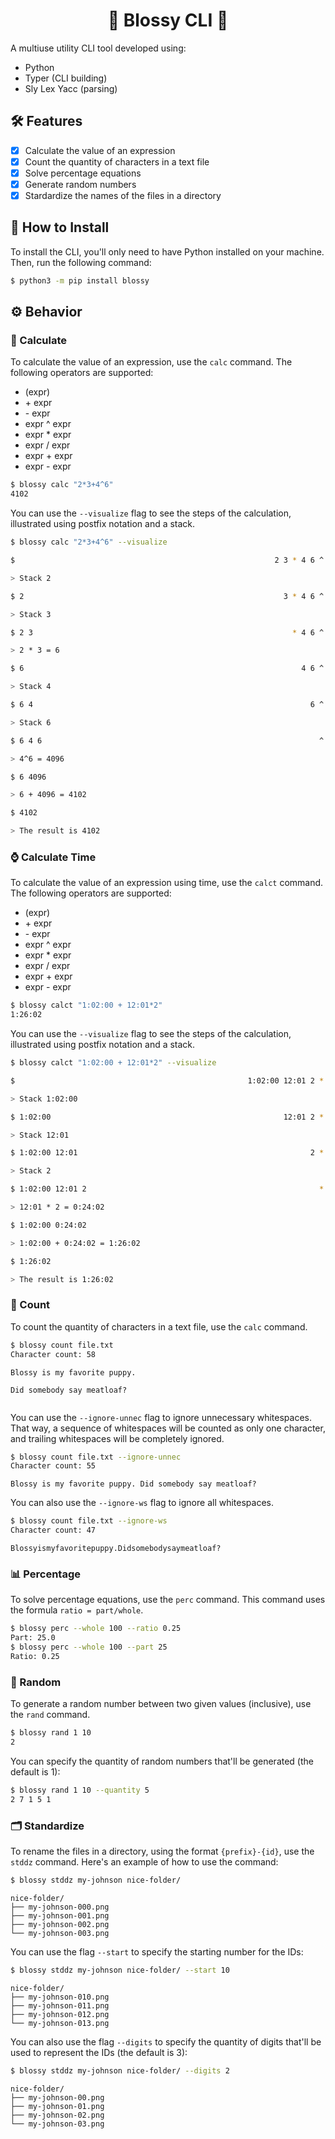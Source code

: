 <h1 align="center">  🌸  Blossy CLI  🌸  </h1>

A multiuse utility CLI tool developed using:

- Python
- Typer (CLI building)
- Sly Lex Yacc (parsing)

## 🛠 Features

- [x] Calculate the value of an expression
- [x] Count the quantity of characters in a text file
- [x] Solve percentage equations
- [x] Generate random numbers
- [x] Stardardize the names of the files in a directory

## 🏁 How to Install

To install the CLI, you'll only need to have Python installed on your machine. Then, run the following command:

```bash
$ python3 -m pip install blossy
```

## ⚙️ Behavior

### 🧮 Calculate

To calculate the value of an expression, use the `calc` command. The following operators are supported:

- (expr)
- \+ expr
- \- expr
- expr ^ expr
- expr * expr
- expr / expr
- expr + expr
- expr - expr

```bash
$ blossy calc "2*3+4^6"
4102
```

You can use the `--visualize` flag to see the steps of the calculation, illustrated using postfix notation and a stack.

```bash
$ blossy calc "2*3+4^6" --visualize

$                                                          2 3 * 4 6 ^ +₂ $

> Stack 2

$ 2                                                          3 * 4 6 ^ +₂ $

> Stack 3

$ 2 3                                                          * 4 6 ^ +₂ $

> 2 * 3 = 6

$ 6                                                              4 6 ^ +₂ $

> Stack 4

$ 6 4                                                              6 ^ +₂ $

> Stack 6

$ 6 4 6                                                              ^ +₂ $

> 4^6 = 4096

$ 6 4096                                                               +₂ $

> 6 + 4096 = 4102

$ 4102                                                                    $

> The result is 4102
```

### ⌚ Calculate Time

To calculate the value of an expression using time, use the `calct` command. The following operators are supported:

- (expr)
- \+ expr
- \- expr
- expr ^ expr
- expr * expr
- expr / expr
- expr + expr
- expr - expr

```bash
$ blossy calct "1:02:00 + 12:01*2"
1:26:02
```

You can use the `--visualize` flag to see the steps of the calculation, illustrated using postfix notation and a stack.

```bash
$ blossy calct "1:02:00 + 12:01*2" --visualize

$                                                    1:02:00 12:01 2 * +₂ $

> Stack 1:02:00

$ 1:02:00                                                    12:01 2 * +₂ $

> Stack 12:01

$ 1:02:00 12:01                                                    2 * +₂ $

> Stack 2

$ 1:02:00 12:01 2                                                    * +₂ $

> 12:01 * 2 = 0:24:02

$ 1:02:00 0:24:02                                                      +₂ $

> 1:02:00 + 0:24:02 = 1:26:02

$ 1:26:02                                                                 $

> The result is 1:26:02
```

### 🔢 Count

To count the quantity of characters in a text file, use the `calc` command.

```bash
$ blossy count file.txt 
Character count: 58
```

```
Blossy is my favorite puppy.

Did somebody say meatloaf?


```

You can use the `--ignore-unnec` flag to ignore unnecessary whitespaces. That way, a sequence of whitespaces will be counted as only one character, and trailing whitespaces will be completely ignored.

```bash
$ blossy count file.txt --ignore-unnec
Character count: 55
```

```
Blossy is my favorite puppy. Did somebody say meatloaf?
```

You can also use the `--ignore-ws` flag to ignore all whitespaces.

```bash
$ blossy count file.txt --ignore-ws
Character count: 47
```

```
Blossyismyfavoritepuppy.Didsomebodysaymeatloaf?
```

### 📊 Percentage

To solve percentage equations, use the `perc` command. This command uses the formula `ratio = part/whole`.

```bash
$ blossy perc --whole 100 --ratio 0.25
Part: 25.0
$ blossy perc --whole 100 --part 25
Ratio: 0.25
```

### 🎲 Random

To generate a random number between two given values (inclusive), use the `rand` command.

```bash
$ blossy rand 1 10
2
```

You can specify the quantity of random numbers that'll be generated (the default is 1):

```bash
$ blossy rand 1 10 --quantity 5
2 7 1 5 1
```

### 🗂️ Standardize

To rename the files in a directory, using the format `{prefix}-{id}`, use the `stddz` command. Here's an example of how to use the command:

```bash
$ blossy stddz my-johnson nice-folder/
```

```
nice-folder/
├── my-johnson-000.png
├── my-johnson-001.png
├── my-johnson-002.png
└── my-johnson-003.png
```

You can use the flag `--start` to specify the starting number for the IDs:

```bash
$ blossy stddz my-johnson nice-folder/ --start 10
```

```
nice-folder/
├── my-johnson-010.png
├── my-johnson-011.png
├── my-johnson-012.png
└── my-johnson-013.png
```

You can also use the flag `--digits` to specify the quantity of digits that'll be used to represent the IDs (the default is 3):

```bash
$ blossy stddz my-johnson nice-folder/ --digits 2
```

```
nice-folder/
├── my-johnson-00.png
├── my-johnson-01.png
├── my-johnson-02.png
└── my-johnson-03.png
```
